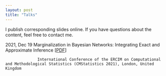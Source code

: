 ```yaml
---
layout: post
title: "Talks"
---
```


I publish corresponding slides online. If you have questions about the content, feel free to contact me.

2021, Dec 19      Marginalization in Bayesian Networks: Integrating Exact and Approximate Inference [[PDF](https://nbviewer.org/github/fritzbayer/fritzbayer.github.io/blob/master/presentation_04_CMS2021.pdf)] 

                  International Conference of the ERCIM on Computational and Methodological Statistics (CMStatistics 2021), London, United Kingdom
